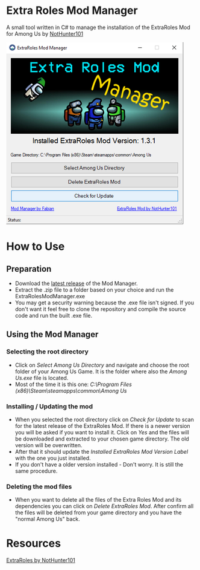 # Extra Roles Mod Manager
A small tool written in C# to manage the installation of the ExtraRoles Mod for Among Us by [NotHunter101](https://github.com/NotHunter101/ExtraRolesAmongUs)

![character infographic](./Mod_Manager.png)

# How to Use

## Preparation
* Download the [latest release](https://github.com/heinzef/ExtraRolesAmongUs-Manager/releases/latest) of the Mod Manager.
* Extract the .zip file to a folder based on your choice and run the ExtraRolesModManager.exe
* You may get a security warning because the .exe file isn't signed. If you don't want it feel free to clone the repository and compile the source code and run the built .exe file.

## Using the Mod Manager

### Selecting the root directory
* Click on *Select Among Us Directory* and navigate and choose the root folder of your Among Us Game. It is the folder where also the *Among Us.exe* file is located.
* Most of the time it is this one: *C:\Program Files (x86)\Steam\steamapps\common\Among Us*

### Installing / Updating the mod
* When you selected the root directory click on *Check for Update* to scan for the latest release of the ExtraRoles Mod. If there is a newer version you will be asked if you want to install it. Click on *Yes* and the files will be downloaded and extracted to your chosen game directory. The old version will be overwritten.
* After that it should update the *Installed ExtraRoles Mod Version Label* with the one you just installed.
* If you don't have a older version installed - Don't worry. It is still the same procedure.

### Deleting the mod files
* When you want to delete all the files of the Extra Roles Mod and its dependencies you can click on *Delete ExtraRoles Mod*. After confirm all the files will be deleted from your game directory and you have the "normal Among Us" back.

# Resources
[ExtraRoles by NotHunter101](https://github.com/NotHunter101/ExtraRolesAmongUs)


